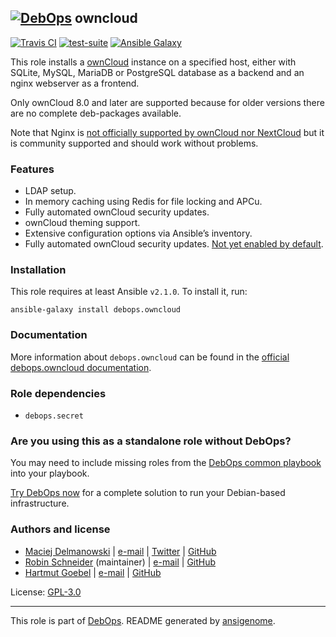 ## [![DebOps](https://debops.org/images/debops-small.png)](https://debops.org) owncloud

<!-- This file was generated by Ansigenome. Do not edit this file directly but
     instead have a look at the files in the ./meta/ directory. -->

[![Travis CI](https://img.shields.io/travis/debops/ansible-owncloud.svg?style=flat)](https://travis-ci.org/debops/ansible-owncloud)
[![test-suite](https://img.shields.io/badge/test--suite-ansible--owncloud-blue.svg?style=flat)](https://github.com/debops/test-suite/tree/master/ansible-owncloud/)
[![Ansible Galaxy](https://img.shields.io/badge/galaxy-debops.owncloud-660198.svg?style=flat)](https://galaxy.ansible.com/debops/owncloud)


This role installs a [ownCloud](https://owncloud.org/) instance on a
specified host, either with SQLite, MySQL, MariaDB or PostgreSQL database
as a backend and an nginx webserver as a frontend.

Only ownCloud 8.0 and later are supported because for older
versions there are no complete deb-packages available.

Note that Nginx is
[not officially supported by ownCloud nor NextCloud](https://github.com/debops/ansible-owncloud/issues/49)
but it is community supported and should work without problems.

### Features

* LDAP setup.
* In memory caching using Redis for file locking and APCu.
* Fully automated ownCloud security updates.
* ownCloud theming support.
* Extensive configuration options via Ansible’s inventory.
* Fully automated ownCloud security updates. [Not yet enabled by default](https://github.com/debops/ansible-owncloud/issues/28).

### Installation

This role requires at least Ansible `v2.1.0`. To install it, run:

```Shell
ansible-galaxy install debops.owncloud
```

### Documentation

More information about `debops.owncloud` can be found in the
[official debops.owncloud documentation](https://docs.debops.org/en/latest/ansible/roles/ansible-owncloud/docs/).


### Role dependencies

- `debops.secret`

### Are you using this as a standalone role without DebOps?

You may need to include missing roles from the [DebOps common
playbook](https://github.com/debops/debops-playbooks/blob/master/playbooks/common.yml)
into your playbook.

[Try DebOps now](https://debops.org/) for a complete solution to run your Debian-based infrastructure.





### Authors and license

- [Maciej Delmanowski](https://docs.debops.org/en/latest/debops-keyring/docs/entities.html#debops-keyring-entity-drybjed) | [e-mail](mailto:drybjed@gmail.com) | [Twitter](https://twitter.com/drybjed) | [GitHub](https://github.com/drybjed)
- [Robin Schneider](https://docs.debops.org/en/latest/debops-keyring/docs/entities.html#debops-keyring-entity-ypid) (maintainer) | [e-mail](mailto:ypid@riseup.net) | [GitHub](https://github.com/ypid)
- [Hartmut Goebel](http://www.crazy-compilers.com/) | [e-mail](mailto:h.goebel@crazy-compilers.com) | [GitHub](https://github.com/htgoebel)

License: [GPL-3.0](https://tldrlegal.com/license/gnu-general-public-license-v3-%28gpl-3%29)

***

This role is part of [DebOps](https://debops.org/). README generated by [ansigenome](https://github.com/nickjj/ansigenome/).

